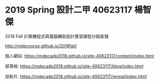 # 2019 Spring 設計二甲 40623117 楊智傑
2018 Fall 計算機程式與電腦輔助設計實習課程分組倉儲

http://mdecourse.github.io/2018fall/

個人網站: https://mdecadp2018.github.io/site-40623117/content/index.html

部落格: https://mdecadp2018.github.io/site-40623117/blog/index.html

投影片: https://mdecadp2018.github.io/site-40623117/reveal/index.html
